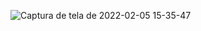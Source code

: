 ![Captura de tela de 2022-02-05 15-35-47](https://user-images.githubusercontent.com/69011012/152654655-df98fca7-a87b-4227-99d1-4519ce6befa6.png)


